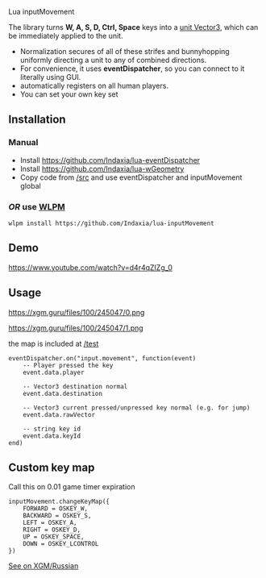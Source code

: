 Lua inputMovement 

The library turns **W, A, S, D, Ctrl, Space** keys into a [unit Vector3](https://en.wikipedia.org/wiki/Unit_vector), which can be immediately applied to the unit.

- Normalization secures of all of these strifes and bunnyhopping uniformly directing a unit to any of combined directions.
- For convenience, it uses **eventDispatcher**, so you can connect to it literally using GUI.
- automatically registers on all human players.
- You can set your own key set

## Installation

### Manual
- Install https://github.com/Indaxia/lua-eventDispatcher
- Install https://github.com/Indaxia/lua-wGeometry
- Copy code from [/src](/src) and use eventDispatcher and inputMovement global

### *OR* use [WLPM](https://github.com/Indaxia/wc3-wlpm-module-manager)
```
wlpm install https://github.com/Indaxia/lua-inputMovement
```

## Demo

https://www.youtube.com/watch?v=d4r4qZIZg_0

## Usage

https://xgm.guru/files/100/245047/0.png

https://xgm.guru/files/100/245047/1.png

the map is included at [/test](/test)

```
eventDispatcher.on("input.movement", function(event)
    -- Player pressed the key
    event.data.player

    -- Vector3 destination normal
    event.data.destination
    
    -- Vector3 current pressed/unpressed key normal (e.g. for jump)
    event.data.rawVector
    
    -- string key id
    event.data.keyId
end)
```

## Custom key map

Call this on 0.01 game timer expiration

```
inputMovement.changeKeyMap({
    FORWARD = OSKEY_W,
    BACKWARD = OSKEY_S,
    LEFT = OSKEY_A,
    RIGHT = OSKEY_D,
    UP = OSKEY_SPACE,
    DOWN = OSKEY_LCONTROL
})
```

[See on XGM/Russian](https://xgm.guru/p/wc3/lua-inputmovement)
